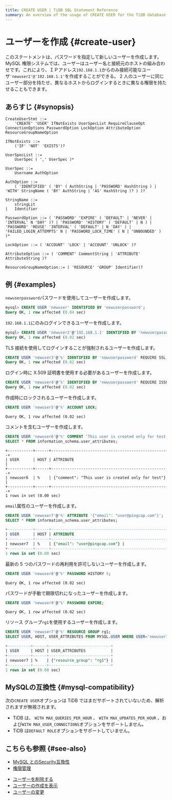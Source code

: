 ```yaml
---
title: CREATE USER | TiDB SQL Statement Reference
summary: An overview of the usage of CREATE USER for the TiDB database.
---
```


# ユーザーを作成 {#create-user}

このステートメントは、パスワードを指定して新しいユーザーを作成します。 MySQL 権限システムでは、ユーザーはユーザー名と接続元のホストの組み合わせです。これにより、ＩＰアドレス`192.168.1.1`からのみ接続可能なユーザ`'newuser2'@'192.168.1.1'`を作成することができる。 2 人のユーザーに同じユーザー部分を持たせ、異なるホストからログインするときに異なる権限を持たせることもできます。

## あらすじ {#synopsis}

```ebnf+diagram
CreateUserStmt ::=
    'CREATE' 'USER' IfNotExists UserSpecList RequireClauseOpt ConnectionOptions PasswordOption LockOption AttributeOption ResourceGroupNameOption

IfNotExists ::=
    ('IF' 'NOT' 'EXISTS')?

UserSpecList ::=
    UserSpec ( ',' UserSpec )*

UserSpec ::=
    Username AuthOption

AuthOption ::=
    ( 'IDENTIFIED' ( 'BY' ( AuthString | 'PASSWORD' HashString ) | 'WITH' StringName ( 'BY' AuthString | 'AS' HashString )? ) )?

StringName ::=
    stringLit
|   Identifier

PasswordOption ::= ( 'PASSWORD' 'EXPIRE' ( 'DEFAULT' | 'NEVER' | 'INTERVAL' N 'DAY' )? | 'PASSWORD' 'HISTORY' ( 'DEFAULT' | N ) | 'PASSWORD' 'REUSE' 'INTERVAL' ( 'DEFAULT' | N 'DAY' ) | 'FAILED_LOGIN_ATTEMPTS' N | 'PASSWORD_LOCK_TIME' ( N | 'UNBOUNDED' ) )*

LockOption ::= ( 'ACCOUNT' 'LOCK' | 'ACCOUNT' 'UNLOCK' )?

AttributeOption ::= ( 'COMMENT' CommentString | 'ATTRIBUTE' AttributeString )?

ResourceGroupNameOption::= ( 'RESOURCE' 'GROUP' Identifier)?
```

## 例 {#examples}

`newuserpassword`パスワードを使用してユーザーを作成します。

```sql
mysql> CREATE USER 'newuser' IDENTIFIED BY 'newuserpassword';
Query OK, 1 row affected (0.04 sec)
```

`192.168.1.1`にのみログインできるユーザーを作成します。

```sql
mysql> CREATE USER 'newuser2'@'192.168.1.1' IDENTIFIED BY 'newuserpassword';
Query OK, 1 row affected (0.02 sec)
```

TLS 接続を使用してログインすることが強制されるユーザーを作成します。

```sql
CREATE USER 'newuser3'@'%' IDENTIFIED BY 'newuserpassword' REQUIRE SSL;
Query OK, 1 row affected (0.02 sec)
```

ログイン時に X.509 証明書を使用する必要があるユーザーを作成します。

```sql
CREATE USER 'newuser4'@'%' IDENTIFIED BY 'newuserpassword' REQUIRE ISSUER '/C=US/ST=California/L=San Francisco/O=PingCAP';
Query OK, 1 row affected (0.02 sec)
```

作成時にロックされるユーザーを作成します。

```sql
CREATE USER 'newuser5'@'%' ACCOUNT LOCK;
```

    Query OK, 1 row affected (0.02 sec)

コメントを含むユーザーを作成します。

```sql
CREATE USER 'newuser6'@'%' COMMENT 'This user is created only for test';
SELECT * FROM information_schema.user_attributes;
```

    +-----------+------+---------------------------------------------------+
    | USER      | HOST | ATTRIBUTE                                         |
    +-----------+------+---------------------------------------------------+
    | newuser6  | %    | {"comment": "This user is created only for test"} |
    +-----------+------+---------------------------------------------------+
    1 rows in set (0.00 sec)

`email`属性のユーザーを作成します。

```sql
CREATE USER 'newuser7'@'%' ATTRIBUTE '{"email": "user@pingcap.com"}';
SELECT * FROM information_schema.user_attributes;
```

```sql
+-----------+------+---------------------------------------------------+
| USER      | HOST | ATTRIBUTE                                         |
+-----------+------+---------------------------------------------------+
| newuser7  | %    | {"email": "user@pingcap.com"} |
+-----------+------+---------------------------------------------------+
1 rows in set (0.00 sec)
```

最新の 5 つのパスワードの再利用を許可しないユーザーを作成します。

```sql
CREATE USER 'newuser8'@'%' PASSWORD HISTORY 5;
```

    Query OK, 1 row affected (0.02 sec)

パスワードが手動で期限切れになったユーザーを作成します。

```sql
CREATE USER 'newuser9'@'%' PASSWORD EXPIRE;
```

    Query OK, 1 row affected (0.02 sec)

リソース グループ`rg1`を使用するユーザーを作成します。

```sql
CREATE USER 'newuser7'@'%' RESOURCE GROUP rg1;
SELECT USER, HOST, USER_ATTRIBUTES FROM MYSQL.USER WHERE USER='newuser7';
```

```sql
+----------+------+---------------------------+
| USER     | HOST | USER_ATTRIBUTES           |
+----------+------+---------------------------+
| newuser7 | %    | {"resource_group": "rg1"} |
+----------+------+---------------------------+
1 rows in set (0.00 sec)
```

## MySQLの互換性 {#mysql-compatibility}

次の`CREATE USER`オプションは TiDB ではまだサポートされていないため、解析されますが無視されます。

-   TiDB は、 `WITH MAX_QUERIES_PER_HOUR` 、 `WITH MAX_UPDATES_PER_HOUR` 、および`WITH MAX_USER_CONNECTIONS`オプションをサポートしません。
-   TiDB は`DEFAULT ROLE`オプションをサポートしていません。

## こちらも参照 {#see-also}

<CustomContent platform="tidb">

-   [MySQL とのSecurity互換性](/security-compatibility-with-mysql.md)
-   [権限管理](/privilege-management.md)

</CustomContent>

-   [ユーザーを削除する](/sql-statements/sql-statement-drop-user.md)
-   [ユーザーの作成を表示](/sql-statements/sql-statement-show-create-user.md)
-   [ユーザーの変更](/sql-statements/sql-statement-alter-user.md)
